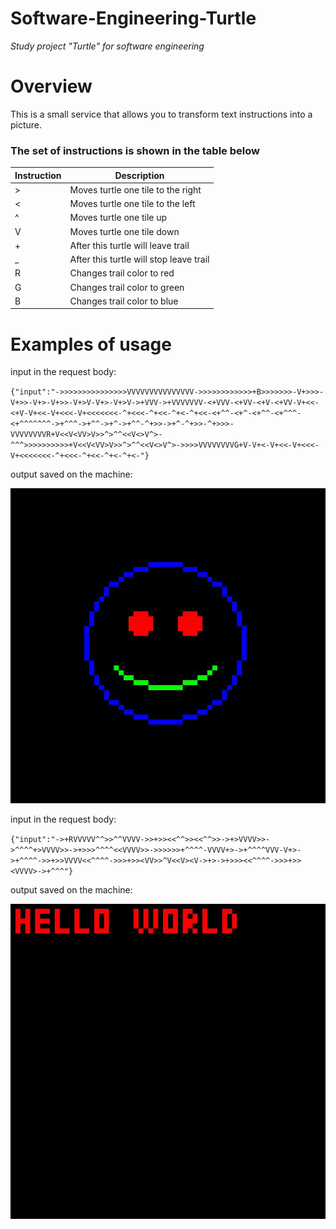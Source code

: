 # Software-Engineering-Turtle
*Study project "Turtle" for software engineering*
# Overview
This is a small service that allows you to transform text instructions into a picture.

### The set of instructions is shown in the table below
| Instruction | Description                            |
|-------------|----------------------------------------|
| \>          | Moves turtle one tile to the right     |
| <           | Moves turtle one tile to the left      |
| ^           | Moves turtle one tile up               |
| V           | Moves turtle one tile down             |
| +           | After this turtle will leave trail     |
| _           | After this turtle will stop leave trail|
| R           | Changes trail color to red             |
| G           | Changes trail color to green           |
| B           | Changes trail color to blue            |

# Examples of usage
input in the request body:

`
{"input":"->>>>>>>>>>>>>>>VVVVVVVVVVVVVVV->>>>>>>>>>>>+B>>>>>>>-V+>>>-V+>>-V+>-V+>>-V+>V-V+>-V+>V->+VVV->+VVVVVVV-<+VVV-<+VV-<+V-<+VV-V+<<-<+V-V+<<-V+<<<-V+<<<<<<<-^+<<<-^+<<-^+<-^+<<-<+^^-<+^-<+^^-<+^^^-<+^^^^^^^->+^^^->+^^->+^->+^^-^+>>->+^-^+>>-^+>>>-VVVVVVVVR+V<<V<VV>V>>^>^^<<V<>V^>-^^^>>>>>>>>>>+V<<V<VV>V>>^>^^<<V<>V^>->>>>VVVVVVVVG+V-V+<-V+<<-V+<<<-V+<<<<<<<-^+<<<-^+<<-^+<-^+<-"}
`

output saved on the machine:

![output example #1](https://github.com/skwita/Software-Engineering-Turtle/blob/0e9b12c5f54565842aba8897edff45190e49e38d/outputExamples/image1.jpg)

input in the request body:

`
{"input":"->+RVVVVV^^>>^^VVVV->>+>><<^^>><<^^>>->+>VVVV>>->^^^^+>VVVV>>->+>>>^^^^<<VVVV>>->>>>>>+^^^^-VVVV+>->+^^^^VVV-V+>->+^^^^->>+>>VVVV<<^^^^->>>+>><VV>>^V<<V><V->+>->+>>><<^^^^->>>+>><VVVV>->+^^^"}
`

output saved on the machine:

![output example #2](https://github.com/skwita/Software-Engineering-Turtle/blob/0e9b12c5f54565842aba8897edff45190e49e38d/outputExamples/image2.jpg)
